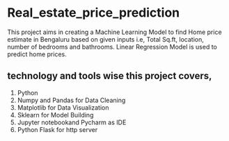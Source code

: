 # Real_estate_price_prediction
This project aims in creating a Machine Learning Model to find Home price estimate in Bengaluru based on given inputs i.e, Total Sq.ft, location, number of bedrooms and bathrooms.
Linear Regression Model is used to predict home prices.

## technology and tools wise this project covers,
<ol>
  <li>Python</li>
  <li>Numpy and Pandas for Data Cleaning</li>
  <li>Matplotlib for Data Visualization</li>
  <li>Sklearn for Model Building</li>
  <li>Jupyter notebookand Pycharm as IDE</li>
  <li>Python Flask for http server</li>
 </ol>
